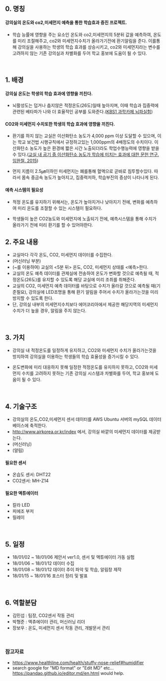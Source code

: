 

## 0. 명칭

#### 강의실의 온도와 co2,미세먼지 예측을 통한 학습효과 증진 프로젝트.

- 학습 능률에 영향을 주는 요소인 온도와 co2,미세먼지의 5분뒤 값을 예측하여, 온도를 미리 조절해주고, co2와 미세먼지수치가 올라가기전에 환기알림을 준다. 이를통해 강의실을 사용하는 학생의 학습 효과를 상승시키고, co2와 미세먼지라는 변수를 고려하지 않는 기존 강의실과 차별화를 두어 학교 홍보에 도움이 될 수 있다.

<br/>


## 1. 배경

#### 강의실 온도는 학생의 학습 효과에 영향을 끼친다.

- 뇌활성도는 덥거나 춥지않은 적정온도(26도)일때 높아지며, 이때 학습과 집중력에 관련된 베타파가 나와 더 효율적인 공부를 도와준다.([KBS1 과학카페 뇌파실험](http://www.laxtha.com/SiteInfoListOneView.asp?infid=620))

#### CO2와 미세먼지 수치또한 학생의 학습 효과에 영향을 끼친다.

- 환기를 하지 않는 교실은 이산화탄소 농도가 4,000 ppm 이상 도달할 수 있으며, 이는 학교 보건법 시행규칙에서 규정하고있는 1,000ppm의 4배정도의 수치이다. 이산화탄소 농도가 높은 환경에 짧은 시간 노출되더라도 학업수행능력에 영향을 받을 수 있다.([교실 내 공기 중 이산화탄소 농도가 학습에 미치는 효과에 대한 문헌 연구. 임완철. 2015](https://goo.gl/8ogCHN))

- 먼지 지름이 2.5㎛이하인 미세먼지는 폐를통해 혈액으로 곧바로 침투할수있다. 따라서 몸속 중금속 농도가 높아지고, 집중력저하, 학습부진의 증상이 나타나게 된다.

#### 예측 시스템의 필요성

- 적정 온도를 유지하기 위해서는, 온도가 높아지거나 낮아지기 전에, 변화를 예측하여 미리 온도를 조절할 수 있는 시스템이 필요하다.

- 학생들이 높은 CO2농도와 미세먼지에 노출되기 전에, 예측시스템을 통해 수치가 올라가기 전에 미리 환기를 할 수 있어야한다.

## 2. 주요 내용
- 교실마다 각각 온도, CO2, 미세먼지 데이터를 수집한다.
- (머신러닝 부분)
- (~를 이용하여) 교실의 <5분 뒤> 온도, CO2, 미세먼지 상태를 <예측>한다.
- 교실의 온도 예측 데이터를 관제실에 전송하여 온도가 변화할 것으로 예측될 때, 적정온도(26도)를 유지할 수 있도록 해당 교실에 미리 조취를 취해준다.
- 교실의 CO2, 미세먼지 예측 데이터를 바탕으로 수치가 올라갈 것으로 예측될 때(기준필요), 강의실에 LED조명을 통해 환기 알림을 주어서 수치가 올라가는것을 미리 방지할 수 있도록 한다. 
- 단, 강의실 내부의 미세먼지수치보다 에어코리아에서 제공한 해당지역의 미세먼지 수치가 더 높을 경우, 알림을 주지 않는다.


<br/>

## 3. 가치
- 강의실 내 적정온도를 일정하게 유지하고, CO2와 미세먼지 수치가 올라가는것을 방지하여 강의실을 이용하는 학생들의 학습 효율성을 증가시킬 수 있다.

- 온도변화에 미리 대응하지 못해 일정한 적정온도를 유지하지 못하고, CO2와 미세먼지 수치를 고려하지 못하는 기존 강의실 시스템과 차별화를 두어, 학교 홍보에 도움이 될 수 있다.

<br/>

## 4. 기술구조

- 강의실의 온도,CO2,미세먼지 센서 데이터를 AWS Ubuntu 서버의 mySQL 데이터베이스에 축적한다.
- http://www.airkorea.or.kr/index 에서, 강의실 바깥의 미세먼지 데이터를 제공받는다.
- (머신러닝)
- (알림)

#### 필요한 센서
- 온습도 센서: DHT22
- CO2센서: MH-Z14

#### 필요한 액튜에이터
- 칼라 LED
- 피에조 부저
- 릴레이


<br/>

## 5. 일정
- 18/01/02 ~ 18/01/06 제안서 ver1.0, 센서 및 액튜에이터 가동 실험
- 18/01/06 ~ 18/01/12 데이터 수집
- 18/01/08 ~ 18/01/12 데이터 추이 파악 및 학습, 알림창 제작
- 18/01/15 ~ 18/01/16 포스터 정리 및 발표       


<br/>

## 6. 역할분담
- 김민섭 : 팀장, CO2센서 작동 관리
- 박형준 : 액츄에이터 관리, 머신러닝 리더
- 장보우 : 온도, 미세먼지 센서 작동 관리, 개발문서 관리

<br/>

### 참고자료
* https://www.healthline.com/health/stuffy-nose-relief#humidifier
* search google for "MD format" or "Edit MD" etc...
https://pandao.github.io/editor.md/en.html would help.
